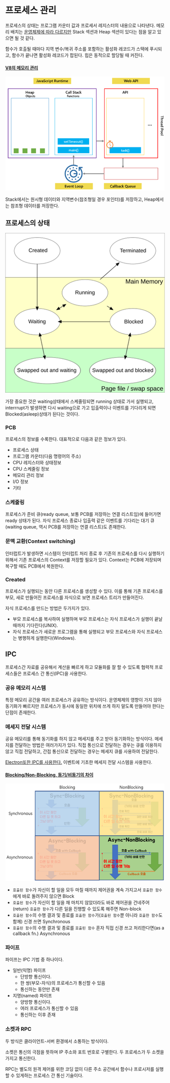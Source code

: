 # 프로세스 관리

프로세스의 상태는 프로그램 카운터 값과 프로세서 레지스터의 내용으로 나타낸다. 메모리 배치는 [운영체제에 따라 다르지만](https://sudormrf.run/2020/04/22/linuxandwindows/) Stack 섹션과 Heap 섹션이 있다는 점을 알고 있으면 될 것 같다. 

함수가 호출될 때마다 지역 변수/복귀 주소를 포함하는 활성화 레코드가 스택에 푸시되고, 함수가 끝나면 활성화 레코드가 팝된다. 힙은 동적으로 할당될 때 커진다.

#### [V8의 메모리 관리](https://deepu.tech/memory-management-in-v8/)

![Javascript runtime 모양새](./images/3_1.png)

Stack에서는 원시형 데이터와 지역변수(참조형일 경우 포인터)를 저장하고, Heap에서는 참조형 데이터를 저장한다. 

## 프로세스의 상태

![프로세스의 상태](./images/3_2.svg)

가장 중요한 것은 waiting상태에서 스케줄링되면 running 상태로 가서 실행되고, interrrupt가 발생하면 다시 waiting으로 가고 입출력이나 이벤트를 기다리게 되면 Blocked(asleep)상태가 된다는 것이다.

### PCB

프로세스의 정보를 수록한다. 대표적으로 다음과 같은 정보가 있다.

- 프로세스 상태
- 프로그램 카운터(다음 명령어의 주소)
- CPU 레지스터와 상태정보
- CPU 스케줄링 정보
- 메모리 관리 정보
- I/O 정보
- 기타

### 스케줄링

프로세스가 준비 큐(ready queue, 보통 PCB를 저장하는 연결 리스트임)에 들어가면 ready 상태가 된다. 자식 프로세스 종료나 입출력 같은 이벤트를 기다리는 대기 큐(waiting queue, 역시 PCB를 저장하는 연결 리스트)도 존재한다.

### 문맥 교환(Context switching)

인터럽트가 발생하면 시스템이 인터럽트 처리 종료 후 기존의 프로세스를 다시 실행하기 위해서 기존 프로세스의 Context를 저장할 필요가 있다. Context는 PCB에 저장되며 복구할 때도 PCB에서 복원한다.

### Created

프로세스가 실행되는 동안 다른 프로세스를 생성할 수 있다. 이를 통해 기존 프로세스를 부모, 새로 만들어진 프로세스를 자식으로 보면 프로세스 트리가 만들어진다.

자식 프로세스를 만드는 방법은 두가지가 있다.

- 부모 프로세스를 복사하여 실행하며 부모 프로세스는 자식 프로세스가 실행이 끝날 때까지 기다린다(UNIX).
- 자식 프로세스가 새로운 프로그램을 통해 실행되고 부모 프로세스와 자식 프로세스는 병행하게 실행한다(Windows).

## IPC

프로세스간 자료를 공유해서 계산을 빠르게 하고 모듈화를 잘 할 수 있도록 협력적 프로세스들은 프로세스 간 통신(IPC)을 사용한다.

### 공유 메모리 시스템

특정 메모리 공간을 여러 프로세스가 공유하는 방식이다. 운영체제의 영향이 가지 않아 동기화가 빠르지만 프로세스가 동시에 동일한 위치에 쓰게 하지 말도록 만들어야 한다는 단점이 존재한다. 

### 메세지 전달 시스템

공유 메모리를 통해 동기화를 하지 않고 메세지를 주고 받아 동기화하는 방식이다. 메세지를 전달하는 방법은 여러가지가 있다. 직접 통신으로 전달하는 경우는 큐를 이용하지 않고 직접 전달하고, 간접 통신으로 전달하는 경우는 메세지 큐를 사용하여 전달한다.

[Electron또한 IPC를 사용한다.](https://www.electronjs.org/docs/latest/tutorial/ipc) 이벤트에 기초한 메세지 전달 시스템을 사용한다.

#### [Blocking/Non-Blocking, 동기/비동기의 차이](https://homoefficio.github.io/2017/02/19/Blocking-NonBlocking-Synchronous-Asynchronous/)

![I/O의 종류](./images/3_2.png)

- `호출된 함수`가 자신이 할 일을 모두 마칠 때까지 제어권을 계속 가지고서 `호출한 함수`에게 바로 돌려주지 않으면 Block
- `호출된 함수`가 자신이 할 일을 채 마치지 않았더라도 바로 제어권을 건네주어(return) `호출한 함수`가 다른 일을 진행할 수 있도록 해주면 Non-block
- `호출된 함수`의 수행 결과 및 종료를 `호출한 함수`가(`호출된 함수`뿐 아니라 `호출한 함수`도 함께) 신경 쓰면 Synchronous
- `호출된 함수`의 수행 결과 및 종료를 `호출된 함수` 혼자 직접 신경 쓰고 처리한다면(as a callback fn.) Asynchronous

### 파이프

파이프는 IPC 기법 중 하나이다.

- 일반(익명) 파이프
  - 단방향 통신이다.
  - 한 쌍(부모-자식)의 프로세스가 통신할 수 있음
  - 통신하는 동안만 존재
- 지명(named) 파이프
  - 양방향 통신이다.
  - 여러 프로세스가 통신할 수 있음
  - 통신하는 이후 존재

### 소켓과 RPC

두 방식은 클라이언트-서버 환경에서 소통하는 방식이다.

소켓은 통신의 극점을 뜻하며 IP 주소와 포트 번호로 구별한다. 두 프로세스가 두 소켓을 가지고 통신한다.

RPC는 별도의 원격 제어를 위한 코딩 없이 다른 주소 공간에서 함수나 프로시저를 실행할 수 있게하는 프로세스 간 통신 기술이다.